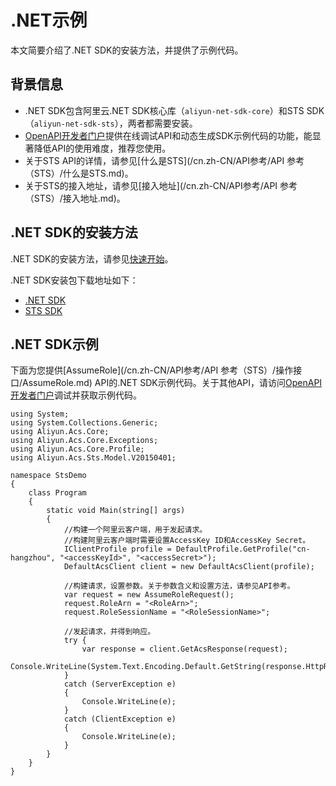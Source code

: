 # .NET示例

本文简要介绍了.NET SDK的安装方法，并提供了示例代码。

## 背景信息

-   .NET SDK包含阿里云.NET SDK核心库（`aliyun-net-sdk-core`）和STS SDK（`aliyun-net-sdk-sts`），两者都需要安装。
-   [OpenAPI开发者门户](https://next.api.aliyun.com/api/Sts)提供在线调试API和动态生成SDK示例代码的功能，能显著降低API的使用难度，推荐您使用。
-   关于STS API的详情，请参见[什么是STS](/cn.zh-CN/API参考/API 参考（STS）/什么是STS.md)。
-   关于STS的接入地址，请参见[接入地址](/cn.zh-CN/API参考/API 参考（STS）/接入地址.md)。

## .NET SDK的安装方法

.NET SDK的安装方法，请参见[快速开始]()。

.NET SDK安装包下载地址如下：

-   [.NET SDK](https://github.com/aliyun/aliyun-openapi-net-sdk/tree/master/aliyun-net-sdk-core)
-   [STS SDK](https://github.com/aliyun/aliyun-openapi-net-sdk/tree/master/aliyun-net-sdk-sts)

## .NET SDK示例

下面为您提供[AssumeRole](/cn.zh-CN/API参考/API 参考（STS）/操作接口/AssumeRole.md) API的.NET SDK示例代码。关于其他API，请访问[OpenAPI开发者门户](https://next.api.aliyun.com/api/Sts)调试并获取示例代码。

```
using System;
using System.Collections.Generic;
using Aliyun.Acs.Core;
using Aliyun.Acs.Core.Exceptions;
using Aliyun.Acs.Core.Profile;
using Aliyun.Acs.Sts.Model.V20150401;

namespace StsDemo
{
    class Program
    {
        static void Main(string[] args)
        {
            //构建一个阿里云客户端，用于发起请求。
            //构建阿里云客户端时需要设置AccessKey ID和AccessKey Secret。
            IClientProfile profile = DefaultProfile.GetProfile("cn-hangzhou", "<accessKeyId>", "<accessSecret>");
            DefaultAcsClient client = new DefaultAcsClient(profile);

            //构建请求，设置参数。关于参数含义和设置方法，请参见API参考。
            var request = new AssumeRoleRequest();
            request.RoleArn = "<RoleArn>";
            request.RoleSessionName = "<RoleSessionName>";

            //发起请求，并得到响应。
            try {
                var response = client.GetAcsResponse(request);
                Console.WriteLine(System.Text.Encoding.Default.GetString(response.HttpResponse.Content));
            }
            catch (ServerException e)
            {
                Console.WriteLine(e);
            }
            catch (ClientException e)
            {
                Console.WriteLine(e);
            }
        }
    }
}
```

